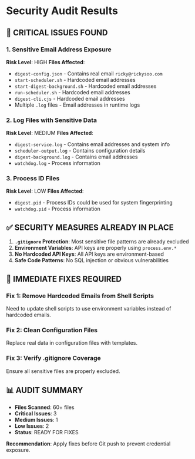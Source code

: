 # Security Audit Results

## 🚨 CRITICAL ISSUES FOUND

### 1. Sensitive Email Address Exposure
**Risk Level**: HIGH
**Files Affected**:
- `digest-config.json` - Contains real email `ricky@rickysoo.com`
- `start-scheduler.sh` - Hardcoded email addresses
- `start-digest-background.sh` - Hardcoded email addresses  
- `run-scheduler.sh` - Hardcoded email addresses
- `digest-cli.cjs` - Hardcoded email addresses
- Multiple `.log` files - Email addresses in runtime logs

### 2. Log Files with Sensitive Data
**Risk Level**: MEDIUM
**Files Affected**:
- `digest-service.log` - Contains email addresses and system info
- `scheduler-output.log` - Contains configuration details
- `digest-background.log` - Contains email addresses
- `watchdog.log` - Process information

### 3. Process ID Files
**Risk Level**: LOW
**Files Affected**:
- `digest.pid` - Process IDs could be used for system fingerprinting
- `watchdog.pid` - Process information

## ✅ SECURITY MEASURES ALREADY IN PLACE

1. **`.gitignore` Protection**: Most sensitive file patterns are already excluded
2. **Environment Variables**: API keys are properly using `process.env.*`
3. **No Hardcoded API Keys**: All API keys are environment-based
4. **Safe Code Patterns**: No SQL injection or obvious vulnerabilities

## 🔧 IMMEDIATE FIXES REQUIRED

### Fix 1: Remove Hardcoded Emails from Shell Scripts
Need to update shell scripts to use environment variables instead of hardcoded emails.

### Fix 2: Clean Configuration Files  
Replace real data in configuration files with templates.

### Fix 3: Verify .gitignore Coverage
Ensure all sensitive files are properly excluded.

## 📊 AUDIT SUMMARY

- **Files Scanned**: 60+ files
- **Critical Issues**: 3
- **Medium Issues**: 1  
- **Low Issues**: 2
- **Status**: READY FOR FIXES

**Recommendation**: Apply fixes before Git push to prevent credential exposure.